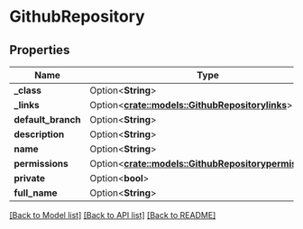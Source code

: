 # GithubRepository

## Properties

Name | Type | Description | Notes
------------ | ------------- | ------------- | -------------
**_class** | Option<**String**> |  | [optional]
**_links** | Option<[**crate::models::GithubRepositorylinks**](GithubRepositorylinks.md)> |  | [optional]
**default_branch** | Option<**String**> |  | [optional]
**description** | Option<**String**> |  | [optional]
**name** | Option<**String**> |  | [optional]
**permissions** | Option<[**crate::models::GithubRepositorypermissions**](GithubRepositorypermissions.md)> |  | [optional]
**private** | Option<**bool**> |  | [optional]
**full_name** | Option<**String**> |  | [optional]

[[Back to Model list]](../README.md#documentation-for-models) [[Back to API list]](../README.md#documentation-for-api-endpoints) [[Back to README]](../README.md)


